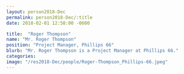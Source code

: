 ```yaml
---
layout: person2018-Dec
permalink: person2018-Dec/:title
date: 2018-02-01 12:58:00 -0600

title:  "Roger Thompson"
name: "Mr. Roger Thompson"
position: "Project Manager, Phillips 66"
blurb: "Mr. Roger Thompson is a Project Manager at Phillips 66."
categories: 
image: "/res2018-Dec/people/Roger-Thompson_Phillips-66.jpeg"
---
```

